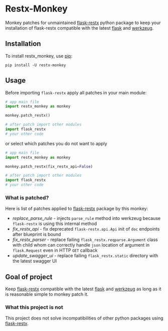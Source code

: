# Restx-Monkey

Monkey patches for unmaintained [flask-restx](https://github.com/python-restx/flask-restx) python package to keep
your installation of flask-restx compatible with the latest [flask](https://github.com/pallets/flask)
and [werkzeug](https://github.com/pallets/werkzeug).

## Installation

To install restx_monkey, use [pip](https://pip.pypa.io/en/stable/):

```shell
pip install -U restx-monkey
```

## Usage

Before importing `flask-restx` apply all patches in your main module:

```python
# app main file
import restx_monkey as monkey

monkey.patch_restx()

# after patch import other modules 
import flask_restx
# your other code
```

or select which patches you do not want to apply

```python
# app main file
import restx_monkey as monkey

monkey.patch_restx(fix_restx_api=False)

# after patch import other modules 
import flask_restx
# your other code
```

### What is patched?

Here is list of patches applied to [flask-restx](https://github.com/python-restx/flask-restx) package by this monkey:

- _replace_parse_rule_ - injects `parse_rule` method into werkzeug because `flask-restx` is using this internal method
- _fix_restx_api_ - fix deprecated `flask-restx.api.Api` init of `doc` endpoints after blueprint is bound
- _fix_restx_parser_ - replace failing `flask_restx.reqparse.Argument` class with child whom can correctly handle `json`
  location of argument in `flask.Request` even in HTTP `GET` callback
- _update_swagger_ui_ - replace failing `flask_restx.static` directory with the latest swagger UI

## Goal of project

Keep [flask-restx](https://github.com/python-restx/flask-restx) compatible with the
latest [flask](https://github.com/pallets/flask) and [werkzeug](https://github.com/pallets/werkzeug) as long as it is
reasonable simple to monkey patch it.

### What this project is not

This project does not solve incompatibilities of other python packages
using [flask-restx](https://github.com/python-restx/flask-restx).

